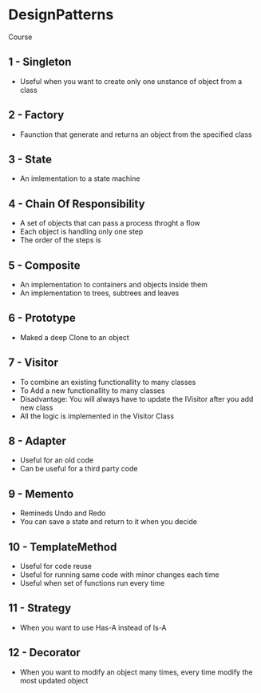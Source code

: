 # DesignPatterns
Course

## 1 - Singleton
- Useful when you want to create only one unstance of object from a class

## 2 - Factory
- Faunction that generate and returns an object from the specified class
## 3 - State
- An imlementation to a state machine

## 4 - Chain Of Responsibility
- A set of objects that can pass a process throght a flow
- Each object is handling only one step
- The order of the steps is 

## 5 - Composite
- An implementation to containers and objects inside them
- An implementation to trees, subtrees and leaves

## 6 - Prototype
- Maked a deep Clone to an object

## 7 - Visitor
- To combine an existing functionallity to many classes
- To Add a new functionallity to many classes
- Disadvantage: You will always have to update the IVisitor after you add new class
- All the logic is implemented in the Visitor Class

## 8 - Adapter
- Useful for an old code
- Can be useful for a third party code

## 9 - Memento
- Remineds Undo and Redo
- You can save a state and return to it when you decide

## 10 - TemplateMethod
- Useful for code reuse
- Useful for running same code with minor changes each time
- Useful when set of functions run every time

## 11 - Strategy
- When you want to use Has-A instead of Is-A

## 12 - Decorator
- When you want to modify an object many times, every time modify the most updated object
